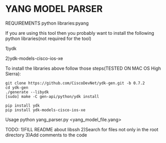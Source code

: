 # YANG MODEL PARSER
REQUIREMENTS
python libraries:pyang

If you are using this tool then you probably want to install the following python libraries(not required for the tool)

1)ydk

2)ydk-models-cisco-ios-xe

To install the libraries above follow those steps(TESTED ON MAC OS High Sierra):

```
git clone https://github.com/CiscoDevNet/ydk-gen.git -b 0.7.2
cd ydk-gen
./generate --libydk
[sudo] make -C gen-api/python/ydk install

pip install ydk
pip install ydk-models-cisco-ios-xe
```

Usage
python yang_parser.py <yang_model_file.yang> <variable to search>

TODO:
1)FILL README about libssh
2)Search for files not only in the root directory
3)Add comments to the code

